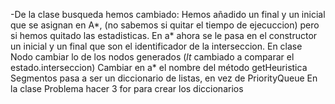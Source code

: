-De la clase busqueda hemos cambiado:
    Hemos añadido un final y un inicial que se asignan en A*, (no sabemos si quitar el tiempo de ejecuccion) pero si hemos quitado las estadisticas. 
    En a* ahora se le pasa en el constructor un inicial y un final que son el identificador de la interseccion.
    En clase Nodo cambiar lo de los nodos generados (_lt_ cambiado a comparar el estado.interseccion)
    Cambiar en a* el nombre del método getHeuristica
    Segmentos pasa a ser un diccionario de listas, en vez de PriorityQueue
    En la clase Problema hacer 3 for para crear los diccionarios